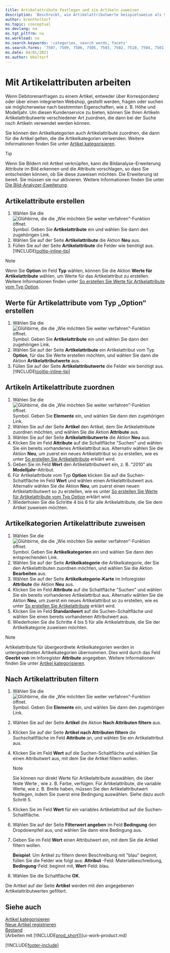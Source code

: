 ```yaml
---
title: Artikelattribute festlegen und sie Artikeln zuweisen
description: 'Beschreibt, wie Artikelattributwerte beispielsweise als Suchbegriffe installiert werden, die als Suchwörter verwendet werden können, und sie Artikeln und Artikelkategorien zuzuweisen.'
author: brentholtorf
ms.topic: conceptual
ms.devlang: na
ms.tgt_pltfrm: na
ms.workload: na
ms.search.keywords: 'categories, search words, facets'
ms.search.forms: '7507, 7509, 7506, 7505, 7503, 7502, 7510, 7504, 7501, 7500, 9110, 5734, 7508'
ms.date: 04/01/2021
ms.author: bholtorf
---
```

# Mit Artikelattributen arbeiten

Wenn Debitorenanfragen zu einem Artikel, entweder über Korrespondenz oder über einen integrierten Webshop, gestellt werden, fragen oder suchen sie möglicherweise nach bestimmten Eigenschaften, wie z. B. Höhe und Modelljahr. Um diesen Kundenservice zu bieten, können Sie Ihren Artikeln Artikelattributwerte verschiedener Art zuordnen, die dann bei der Suche nsch Artikeln verwendet werden können.

Sie können den Artikelkategorien auch Artikelattribute zuordnen, die dann für die Artikel gelten, die die Artikelkategorien verwenden. Weitere Informationen finden Sie unter [Artikel kategorisieren](inventory-how-categorize-items.md).

> [!TIP]  
> Wenn Sie Bildern mit Artikel verknüpfen, kann die Bildanalyse-Erweiterung Attribute im Bild erkennen und die Attribute vorschlagen, so dass Sie entscheiden können, ob Sie diese zuweisen möchten. Die Erweiterung ist bereit. Sie müssen sie nur aktivieren. Weitere Informationen finden Sie unter [Die Bild-Analyzer-Eweiterung](ui-extensions-image-analyzer.md).

## Artikelattribute erstellen

1. Wählen Sie die ![Glühbirne, die die „Wie möchten Sie weiter verfahren“-Funktion öffnet.](media/ui-search/search_small.png "Tell me-Funktion") Symbol. Geben Sie **Artikelattribute** ein und wählen Sie dann den zugehörigen Link.
2. Wählen Sie auf der Seite **Artikelattribute** die Aktion **Neu** aus.
3. Füllen Sie auf der Seite **Artikelattribute** die Felder wie benötigt aus. [!INCLUDE[tooltip-inline-tip](includes/tooltip-inline-tip_md.md)]

> [!NOTE]  
> Wenn Sie **Option** im Feld **Typ** wählen, können Sie die Aktion **Werte für Artikelattribute** wählen, um Werte für das Artikelattribut zu erstellen. Weitere Informationen finden unter [So erstellen Sie Werte für Artikelattribute vom Typ Option](inventory-how-work-item-attributes.md#create-values-for-item-attributes-of-type-option).  

## Werte für Artikelattribute vom Typ „Option“ erstellen

1. Wählen Sie die ![Glühbirne, die die „Wie möchten Sie weiter verfahren“-Funktion öffnet.](media/ui-search/search_small.png "Tell me-Funktion") Symbol. Geben Sie **Artikelattribute** ein und wählen Sie dann den zugehörigen Link.
2. Wählen Sie auf der Seite **Artikelattribute** ein Artikelattribut vom Typ **Option**, für das Sie Werte erstellen möchten, und wählen Sie dann die Aktion **Artikelattributwerte** aus.
3. Füllen Sie auf der Seite **Artikelattributwerte** die Felder wie benötigt aus. [!INCLUDE[tooltip-inline-tip](includes/tooltip-inline-tip_md.md)]

## Artikeln Artikelattribute zuordnen

1. Wählen Sie die ![Glühbirne, die die „Wie möchten Sie weiter verfahren“-Funktion öffnet.](media/ui-search/search_small.png "Tell me-Funktion") Symbol. Geben Sie **Elemente** ein, und wählen Sie dann den zugehörigen Link.
2. Wählen Sie auf der Seite **Artikel** den Artikel, dem Sie Artikelattribute zuordnen möchten, und wählen Sie die Aktion **Attribute** aus.
3. Wählen Sie auf der Seite **Artikelattributwerte** die Aktion **Neu** aus.
4. Klicken Sie im Feld **Attribute** auf die Schaltfläche "Suchen" und wählen Sie ein bereits vorhandenes Artikelattribut aus. Alternativ wählen Sie die Aktion **Neu**, um zuerst ein neues Artikelattribut so zu erstellen, wie es unter [So erstellen Sie Artikelattribute](inventory-how-work-item-attributes.md#create-item-attributes) erklärt wird.
5. Geben Sie im Feld **Wert** den Artikelattributwert ein, z. B. "2010" als **Modelljahr**-Attribut.
6. Für Artikelattribute vom Typ **Option** klicken Sie auf die Suchen-Schaltfläche im Feld **Wert** und wählen einen Artikelattributwert aus. Alternativ wählen Sie die Aktion **Neu**, um zuerst einen neuen Artikelattributwert so zu erstellen, wie es unter [So erstellen Sie Werte für Artikelattribute vom Typ Option](inventory-how-work-item-attributes.md#assign-item-attributes-to-items) erklärt wird.
7. Wiederholen Sie die Schritte 4 bis 6 für alle Artikelattribute, die Sie dem Artikel zuweisen möchten.

## Artikelkategorien Artikelattribute zuweisen

1. Wählen Sie die ![Glühbirne, die die „Wie möchten Sie weiter verfahren“-Funktion öffnet.](media/ui-search/search_small.png "Tell Me-Funktion") Symbol. Geben Sie **Artikelkategorien** ein und wählen Sie dann den entsprechenden Link.
2. Wählen Sie auf der Seite **Artikelkategorie** die Artikelkategorie, der Sie den Artikelattributen zuordnen möchten, und wählen Sie die Aktion **Bearbeiten** aus.
3. Wählen Sie auf der Seite **Artikelkategorie-Karte** im Inforegister **Attribute** die Aktion **Neu** aus.
4. Klicken Sie im Feld **Attribute** auf die Schaltfläche "Suchen" und wählen Sie ein bereits vorhandenes Artikelattribut aus. Alternativ wählen Sie die Aktion **Neu**, um zuerst ein neues Artikelattribut so zu erstellen, wie es unter [So erstellen Sie Artikelattribute](inventory-how-work-item-attributes.md#create-item-attributes) erklärt wird.
5. Klicken Sie im Feld **Standardwert** auf die Suchen-Schaltfläche und wählen Sie einen bereits vorhandenen Attributwert aus.
6. Wiederholen Sie die Schritte 4 bis 5 für alle Artikelattribute, die Sie der Artikelkategorie zuweisen möchten.

> [!NOTE]  
> Artikelattribute für übergeordnete Artikelkategorien werden in untergeordneten Artikelkategorien übernommen. Dies wird durch das Feld **Geerbt von** im Inforegister **Attribute** angegeben. Weitere Informationen finden Sie unter [Artikel kategorisieren](inventory-how-categorize-items.md).

## Nach Artikelattributen filtern

1. Wählen Sie die ![Glühbirne, die die „Wie möchten Sie weiter verfahren“-Funktion öffnet.](media/ui-search/search_small.png "Tell Me-Funktion") Symbol. Geben Sie **Elemente** ein, und wählen Sie dann den zugehörigen Link.
2. Wählen Sie auf der Seite **Artikel** die Aktion **Nach Attributen filtern** aus.
3. Klicken Sie auf der Seite **Artikel nach Attributen filtern** die Suchschaltfläche im Feld **Attribute** an, und wählen Sie ein Artikelattribut aus.
4. Klicken Sie im Feld **Wert** auf die Suchen-Schaltfläche und wählen Sie einen Attributwert aus, mit dem Sie die Artikel filtern wollen.

    > [!NOTE]  
    > Sie können nur direkt Werte für Artikelattribute auswählen, die über feste Werte , wie z. B. Farbe, verfügen. Für Artikelattribute, die variable Werte, wie z. B. Breite haben, müssen Sie den Artikelattributwert festlegen, indem Sie zuerst eine Bedingung auswählen. Siehe dazu auch Schritt 5.
5. Klicken Sie im Feld **Wert** für ein variables Artikelattribut auf die Suchen-Schaltfläche.
6. Wählen Sie auf der Seite **Filterwert angeben** im Feld **Bedingung** den Dropdownpfeil aus, und wählen Sie dann eine Bedingung aus.
7. Geben Sie im Feld **Wert** einen Attributwert ein, mit dem Sie die Artikel filtern wollen.

    **Beispiel**: Um Artikel zu filtern deren Beschreibung mit "blau" beginnt, füllen Sie die Felder wie folgt aus: **Attribut** -Feld: Materialbeschreibung, **Bedingung**-Feld: beginnt mit, **Wert**-Feld: blau.
8. Wählen Sie die Schaltfläche **OK**.

Die Artikel auf der Seite **Artikel** werden mit den angegebenen Artikelattributwerten gefiltert.

## Siehe auch 

[Artikel kategorisieren](inventory-how-categorize-items.md)  
[Neue Artikel registrieren](inventory-how-register-new-items.md)  
[Bestand](inventory-manage-inventory.md)  
[Arbeiten mit [!INCLUDE[prod_short](includes/prod_short.md)]](ui-work-product.md)


[!INCLUDE[footer-include](includes/footer-banner.md)]
